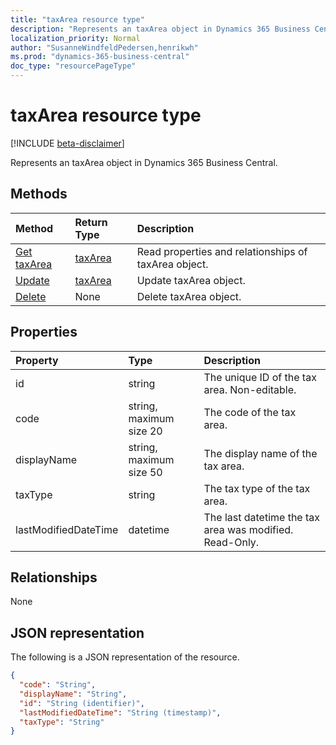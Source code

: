 ```yaml
---
title: "taxArea resource type"
description: "Represents an taxArea object in Dynamics 365 Business Central."
localization_priority: Normal
author: "SusanneWindfeldPedersen,henrikwh"
ms.prod: "dynamics-365-business-central"
doc_type: "resourcePageType"
---
```


# taxArea resource type

[!INCLUDE [beta-disclaimer](../../includes/beta-disclaimer.md)]

Represents an taxArea object in Dynamics 365 Business Central.

## Methods

| Method       | Return Type | Description |
|:-------------|:------------|:------------|
| [Get taxArea](../api/dynamics-taxarea-get.md) | [taxArea](dynamics-taxarea.md) | Read properties and relationships of taxArea object. |
| [Update](../api/dynamics-taxarea-update.md) | [taxArea](dynamics-taxarea.md) | Update taxArea object. |
| [Delete](../api/dynamics-taxarea-delete.md) | None | Delete taxArea object. |

## Properties

| Property     | Type        | Description |
|:-------------|:------------|:------------|
|id|string|The unique ID of the tax area. Non-editable.|
|code|string, maximum size 20| The code of the tax area.|
|displayName|string, maximum size 50| The display name of the tax area.|
|taxType|string|The tax type of the tax area.|
|lastModifiedDateTime|datetime|The last datetime the tax area was modified. Read-Only.|

## Relationships

None

## JSON representation

The following is a JSON representation of the resource.

<!-- {
  "blockType": "resource",
  "optionalProperties": [

  ],
  "@odata.type": "microsoft.graph.taxArea",
  "baseType": "",
  "keyProperty": "id"
}-->

```json
{
  "code": "String",
  "displayName": "String",
  "id": "String (identifier)",
  "lastModifiedDateTime": "String (timestamp)",
  "taxType": "String"
}
```

<!-- uuid: 16cd6b66-4b1a-43a1-adaf-3a886856ed98
2019-02-04 14:57:30 UTC -->
<!-- {
  "type": "#page.annotation",
  "description": "taxArea resource",
  "keywords": "",
  "section": "documentation",
  "tocPath": ""
}-->